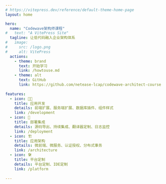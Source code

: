 ```yaml
---
# https://vitepress.dev/reference/default-theme-home-page
layout: home

hero:
  name: "Codewave架构师课程"
#   text: "A VitePress Site"
  tagline: 让低代码融入企业架构体系
#   image:
#     src: /logo.png
#     alt: VitePress
  actions:
    - theme: brand
      text: 开始学习
      link: /howtouse.md
    - theme: alt
      text: GitHub
      link: https://github.com/netease-lcap/codewave-architect-course
   
features:
  - icon: 🧑‍💻
    title: 应用开发
    details: 前端扩展、服务端扩展、数据库插件、组件样式
    link: /development
  - icon: 🚀
    title: 部署集成
    details: 源码导出、持续集成、翻译器定制、日志监控
    link: /deployment
  - icon: 🏗️
    title: 应用架构
    details: 微前端、微服务、认证授权、分布式事务
    link: /architecture
  - icon: 🛠️
    title: 平台定制
    details: 平台定制、IDE定制
    link: /platform
    
---
```

<style module>
:root {
  --vp-home-hero-name-color: transparent;
  --vp-home-hero-name-background: -webkit-linear-gradient(120deg, #bd34fe, #41d1ff);
}
</style>